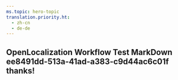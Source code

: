 ```yaml
---
ms.topic: hero-topic
translation.priority.ht: 
  - zh-cn
  - de-de
---
```

## OpenLocalization Workflow Test MarkDown ee8491dd-513a-41ad-a383-c9d44ac6c01f thanks!
